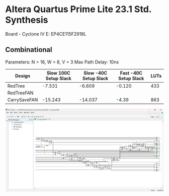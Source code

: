 # Altera Quartus Prime Lite 23.1 Std. Synthesis

Board - Cyclone IV E: EP4CE115F2918L

## Combinational

Parameters: N = 16, W = 8, V = 3
Max Path Delay: 10ns

| Design | Slow 100C Setup Slack | Slow -40C Setup Slack | Fast -40C Setup Slack | LUTs |
| --- | --- | --- | --- | --- |
| RedTree | -7.531 | -6.609 | -0.120 | 433 |
| RedTreeFAN |  |  |  |  |
| CarrySaveFAN | -15.243 | -14.037 | -4.39 | 863 |

![CarrySaveFAN_RTL_Viewer](synth\quartus\img\CarrySaveFAN_RTL_Viewer.png "CarrySaveFAN_RTL_Viewer")

